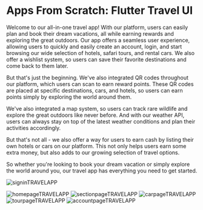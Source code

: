 # Apps From Scratch: Flutter Travel UI

Welcome to our all-in-one travel app! With our platform, users can easily plan and book their dream vacations, all while earning rewards and exploring the great outdoors.
Our app offers a seamless user experience, allowing users to quickly and easily create an account, login, and start browsing our wide selection of hotels, safari tours, and rental cars. We also offer a wishlist system, so users can save their favorite destinations and come back to them later.

But that's just the beginning. We've also integrated QR codes throughout our platform, which users can scan to earn reward points. These QR codes are placed at specific destinations, cars, and hotels, so users can earn points simply by exploring the world around them.

We've also integrated a map system, so users can track rare wildlife and explore the great outdoors like never before. And with our weather API, users can always stay on top of the latest weather conditions and plan their activities accordingly.

But that's not all - we also offer a way for users to earn cash by listing their own hotels or cars on our platform. This not only helps users earn some extra money, but also adds to our growing selection of travel options.

So whether you're looking to book your dream vacation or simply explore the world around you, our travel app has everything you need to get started.


![signinTRAVELAPP](https://user-images.githubusercontent.com/65674370/234205787-fd9b997a-2c73-46b2-a0ee-57976367df49.png)

![homepageTRAVELAPP](https://user-images.githubusercontent.com/65674370/234205850-8ad8887d-1e9b-4cab-8e2b-636ac92e63e4.png)
![sectionpageTRAVELAPP](https://user-images.githubusercontent.com/65674370/234205859-cca5a12e-6b41-4128-acbe-ef120f330077.png)
![carpageTRAVELAPP](https://user-images.githubusercontent.com/65674370/234205864-46bbbf96-1043-479f-9160-a19bdcfd4b34.png)
![tourpageTRAVELAPP](https://user-images.githubusercontent.com/65674370/234205871-7f8179d9-708a-441e-95e9-bd436fd76947.png)
![accountpageTRAVELAPP](https://user-images.githubusercontent.com/65674370/234205873-b224ec23-de82-4cb0-87d6-682c098fa47f.png)
